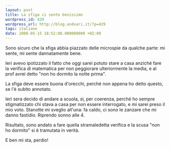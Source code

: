 ```yaml
---
layout: post
title: La sfiga ci sente benissimo
wordpress_id: 429
wordpress_url: http://blog.andvari.it/?p=429
tags: italiano
date: 2008-05-15 18:52:08.000000000 +02:00
---
```

Sono sicuro che la sfiga abbia piazzato delle microspie da qualche parte: mi sente, mi sente dannatamente bene.

Ieri avevo ipotizzato il fatto che oggi sarei potuto stare a casa anziché fare la verifica di matematica per non peggiorare ulteriormente la media, e al prof avrei detto "non ho dormito la notte prima".

La sfiga deve essere buona d'orecchi, perché non appena ho detto questo, se l'è subito annotato.

Ieri sera decido di andare a scuola, sì, per coerenza, perché ho sempre stigmatizzato chi stava a casa per non essere interrogato, e mi sarei preso il mio voto. Stanotte mi sveglio all'una: fa caldo, ci sono le zanzare che mi danno fastidio. Riprendo sonno alle 4.

Risultato, sono andato a fare quella stramaledetta verifica e la scusa "non ho dormito" si è tramutata in verità.

E ben mi sta, perdio!
